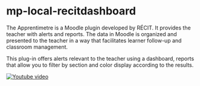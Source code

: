# mp-local-recitdashboard

The Apprentimetre is a Moodle plugin developed by RÉCIT. 
It provides the teacher with alerts and reports. 
The data in Moodle is organized and presented to the teacher in a way that facilitates learner follow-up and classroom management.

This plug-in offers alerts relevant to the teacher using a dashboard, reports that allow you to filter by section and color display according to the results.

[![Youtube video](https://img.youtube.com/vi/6SitvHj9-0g/0.jpg)](https://www.youtube.com/watch?v=6SitvHj9-0g)
